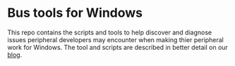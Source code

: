 # Bus tools for Windows

This repo contains the scripts and tools to help discover and diagnose issues peripheral developers may encounter when making thier peripheral work for Windows.  The tool and scripts are described in better detail on our [blog](https://blogs.msdn.microsoft.com/usbcoreblog/).


